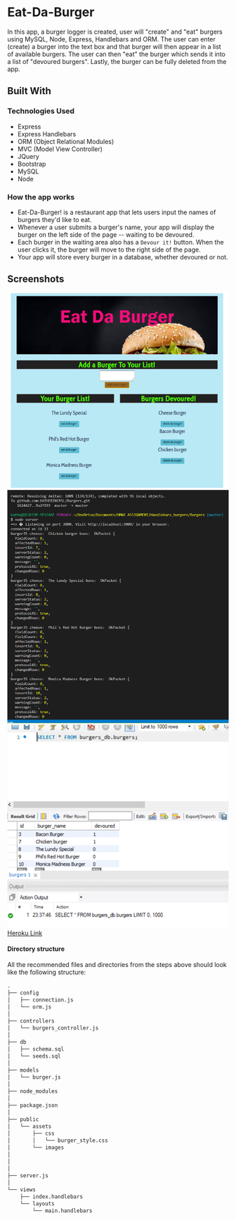 # Eat-Da-Burger
In this app, a burger logger is created, user will "create" and "eat" burgers using MySQL, Node, Express, Handlebars and ORM. The user can enter (create) a burger into the text box and that burger will then appear in a list of available burgers. The user can then "eat" the burger which sends it into a list of "devoured burgers". Lastly, the burger can be fully deleted from the app.
## Built With
### Technologies Used
- Express
- Express Handlebars
- ORM (Object Relational Modules)
- MVC (Model View Controller)
- JQuery
- Bootstrap
- MySQL
- Node
### How the app works
* Eat-Da-Burger! is a restaurant app that lets users input the names of burgers they'd like to eat.
* Whenever a user submits a burger's name, your app will display the burger on the left side of the page -- waiting to be devoured.
* Each burger in the waiting area also has a `Devour it!` button. When the user clicks it, the burger will move to the right side of the page.
* Your app will store every burger in a database, whether devoured or not.
## Screenshots
![Eat Da Burger App](https://github.com/KATHERINERSL/Burgers/blob/master/public/assets/images/BrowserPic.PNG)
![Terminal Logs](https://github.com/KATHERINERSL/Burgers/blob/master/public/assets/images/TerminalLogs.PNG)
![Sequel DB](https://github.com/KATHERINERSL/Burgers/blob/master/public/assets/images/SQL_DB.PNG)
[Heroku Link](https://sheltered-cove-87156.herokuapp.com/)
#### Directory structure
All the recommended files and directories from the steps above should look like the following structure:
```
.
├── config
│   ├── connection.js
│   └── orm.js
│ 
├── controllers
│   └── burgers_controller.js
│
├── db
│   ├── schema.sql
│   └── seeds.sql
│
├── models
│   └── burger.js
│ 
├── node_modules
│ 
├── package.json
│
├── public
│   └── assets
│       ├── css
│       │   └── burger_style.css
│       └── images
│          
│   
│
├── server.js
│
└── views
    ├── index.handlebars
    └── layouts
        └── main.handlebars
```
